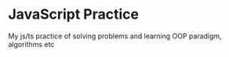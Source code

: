 # JavaScript Practice
 My js/ts practice of solving problems and learning OOP paradigm, algorithms etc
